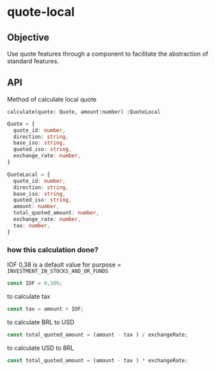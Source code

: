 # quote-local

## Objective
Use quote features through a component to facilitate the abstraction of standard features.

## API

Method of calculate local quote

`calculate(quote: Quote, amount:number) :QuoteLocal`

``` typescript
Quote = {
  quote_id: number,
  direction: string,
  base_iso: string,
  quoted_iso: string,
  exchange_rate: number,
}

QuoteLocal = {
  quote_id: number,
  direction: string,
  base_iso: string,
  quoted_iso: string,
  amount: number,
  total_quoted_amount: number,
  exchange_rate: number,
  tax: number,
}
```

### how this calculation done?

IOF 0,38 is a default value for purpose = `INVESTMENT_IN_STOCKS_AND_OR_FUNDS`
``` typescript
const IOF = 0,38%;
```

to calculate tax
``` typescript
const tax = amount + IOF;
```

to calculate BRL to USD
``` typescript
const total_quoted_amount = (amount - tax ) / exchangeRate;
```

to calculate USD to BRL
``` typescript
const total_quoted_amount = (amount - tax ) * exchangeRate;
```
